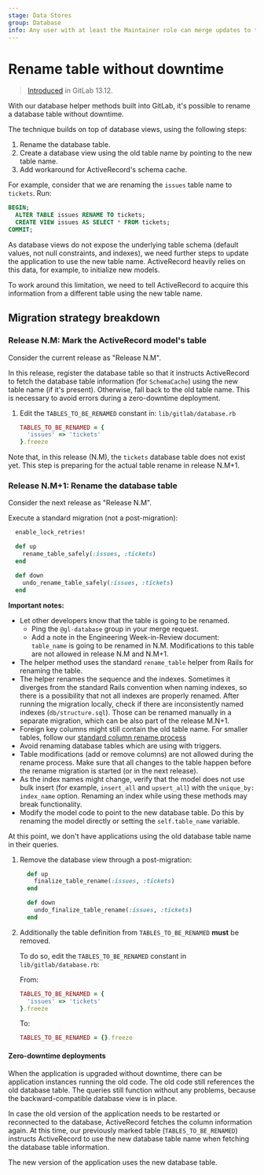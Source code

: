 ```yaml
---
stage: Data Stores
group: Database
info: Any user with at least the Maintainer role can merge updates to this content. For details, see https://docs.gitlab.com/ee/development/development_processes.html#development-guidelines-review.
---
```


# Rename table without downtime

> [Introduced](https://gitlab.com/gitlab-org/gitlab/-/merge_requests/54354) in GitLab 13.12.

With our database helper methods built into GitLab, it's possible to rename a database table without downtime.

The technique builds on top of database views, using the following steps:

1. Rename the database table.
1. Create a database view using the old table name by pointing to the new table name.
1. Add workaround for ActiveRecord's schema cache.

For example, consider that we are renaming the `issues` table name to `tickets`. Run:

```sql
BEGIN;
  ALTER TABLE issues RENAME TO tickets;
  CREATE VIEW issues AS SELECT * FROM tickets;
COMMIT;
```

As database views do not expose the underlying table schema (default values, not null
constraints, and indexes), we need further steps to update the application to use the new
table name. ActiveRecord heavily relies on this data, for example, to initialize new
models.

To work around this limitation, we need to tell ActiveRecord to acquire this information
from a different table using the new table name.

## Migration strategy breakdown

### Release N.M: Mark the ActiveRecord model's table

Consider the current release as "Release N.M".

In this release, register the database table so that it instructs ActiveRecord to fetch the
database table information (for `SchemaCache`) using the new table name (if it's present). Otherwise, fall back
to the old table name. This is necessary to avoid errors during a zero-downtime deployment.

1. Edit the `TABLES_TO_BE_RENAMED` constant in: `lib/gitlab/database.rb`

   ```ruby
   TABLES_TO_BE_RENAMED = {
     'issues' => 'tickets'
   }.freeze
   ```

Note that, in this release (N.M), the `tickets` database table does not exist yet. This step is preparing for the actual table rename in release N.M+1.

### Release N.M+1: Rename the database table

Consider the next release as "Release N.M".

Execute a standard migration (not a post-migration):

```ruby
  enable_lock_retries!

  def up
    rename_table_safely(:issues, :tickets)
  end

  def down
    undo_rename_table_safely(:issues, :tickets)
  end
```

**Important notes:**

- Let other developers know that the table is going to be renamed.
  - Ping the `@gl-database` group in your merge request.
  - Add a note in the Engineering Week-in-Review document: `table_name` is going to be renamed in N.M. Modifications to this table are not allowed in release N.M and N.M+1.
- The helper method uses the standard `rename_table` helper from Rails for renaming the table.
- The helper renames the sequence and the indexes. Sometimes it diverges from the standard Rails convention
  when naming indexes, so there is a possibility that not all indexes are properly renamed. After running
  the migration locally, check if there are inconsistently named indexes (`db/structure.sql`). Those can be
  renamed manually in a separate migration, which can be also part of the release M.N+1.
- Foreign key columns might still contain the old table name. For smaller tables, follow our
  [standard column rename process](avoiding_downtime_in_migrations.md#renaming-columns)
- Avoid renaming database tables which are using with triggers.
- Table modifications (add or remove columns) are not allowed during the rename process. Make sure that all changes to the table happen before the rename migration is started (or in the next release).
- As the index names might change, verify that the model does not use bulk insert
  (for example, `insert_all` and `upsert_all`) with the `unique_by: index_name` option.
  Renaming an index while using these methods may break functionality.
- Modify the model code to point to the new database table. Do this by
  renaming the model directly or setting the `self.table_name` variable.

At this point, we don't have applications using the old database table name in their queries.

1. Remove the database view through a post-migration:

   ```ruby
     def up
       finalize_table_rename(:issues, :tickets)
     end

     def down
       undo_finalize_table_rename(:issues, :tickets)
     end
   ```

1. Additionally the table definition from `TABLES_TO_BE_RENAMED` **must** be removed.

   To do so, edit the `TABLES_TO_BE_RENAMED` constant in `lib/gitlab/database.rb`:

   From:

   ```ruby
   TABLES_TO_BE_RENAMED = {
     'issues' => 'tickets'
   }.freeze
   ```

   To:

   ```ruby
   TABLES_TO_BE_RENAMED = {}.freeze
   ```

#### Zero-downtime deployments

When the application is upgraded without downtime, there can be application instances
running the old code. The old code still references the old database table. The queries
still function without any problems, because the backward-compatible database view is
in place.

In case the old version of the application needs to be restarted or reconnected to the
database, ActiveRecord fetches the column information again. At this time, our previously
marked table (`TABLES_TO_BE_RENAMED`) instructs ActiveRecord to use the new database table name
when fetching the database table information.

The new version of the application uses the new database table.
